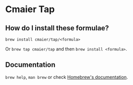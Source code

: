 # Cmaier Tap

## How do I install these formulae?
`brew install cmaier/tap/<formula>`

Or `brew tap cmaier/tap` and then `brew install <formula>`.

## Documentation
`brew help`, `man brew` or check [Homebrew's documentation](https://docs.brew.sh).
